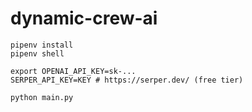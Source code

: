 # dynamic-crew-ai


```
pipenv install
pipenv shell

export OPENAI_API_KEY=sk-...
SERPER_API_KEY=KEY # https://serper.dev/ (free tier) 

python main.py
```

